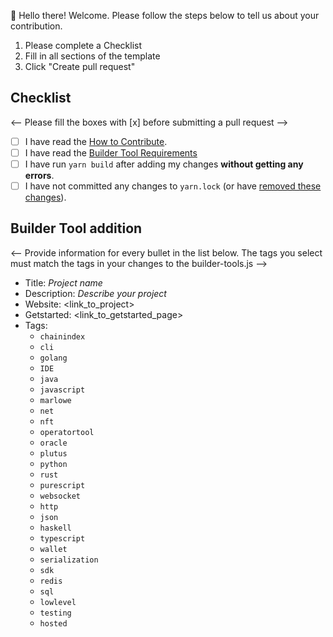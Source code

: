 👋 Hello there! Welcome. Please follow the steps below to tell us about your contribution.

1. Please complete a Checklist
2. Fill in all sections of the template
3. Click "Create pull request"

## Checklist

 <-- Please fill the boxes with [x] before submitting a pull request --> 

- [ ] I have read the [How to Contribute](https://developers.cardano.org/docs/portal-contribute/).
- [ ] I have read the [Builder Tool Requirements](https://github.com/cardano-foundation/developer-portal/edit/staging/src/data/builder-tools.js)
- [ ] I have run `yarn build` after adding my changes **without getting any errors**. 
- [ ] I have not committed any changes to `yarn.lock` (or have [removed these changes](https://developers.cardano.org/docs/portal-contribute/#i-committed-yarnlock-to-my-pr-branch-what-do-i-do)).

## Builder Tool addition

<-- Provide information for every bullet in the list below. The tags you select must match the tags in your changes to the builder-tools.js -->

* Title: *Project name*
* Description: *Describe your project* 
* Website:   <link_to_project>
* Getstarted: <link_to_getstarted_page>
* Tags:
  * `chainindex`
  * `cli`
  * `golang`
  * `IDE`
  * `java`
  * `javascript`
  * `marlowe`
  * `net`
  * `nft`
  * `operatortool`
  * `oracle`
  * `plutus`
  * `python`
  * `rust`
  * `purescript`
  * `websocket`
  * `http`
  * `json`
  * `haskell`
  * `typescript`
  * `wallet`
  * `serialization`
  * `sdk`
  * `redis`
  * `sql`
  * `lowlevel`
  * `testing`
  * `hosted`
